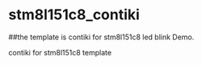 # stm8l151c8_contiki

##the template is contiki for stm8l151c8 led blink Demo.

contiki for stm8l151c8 template
